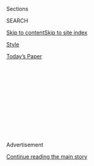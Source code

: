 <div id="app">

<div>

<div>

<div>

<div class="NYTAppHideMasthead css-1q2w90k e1suatyy0">

<div class="section css-ui9rw0 e1suatyy2">

<div class="css-eph4ug er09x8g0">

<div class="css-6n7j50">

</div>

<span class="css-1dv1kvn">Sections</span>

<div class="css-10488qs">

<span class="css-1dv1kvn">SEARCH</span>

</div>

[Skip to content](#site-content)[Skip to site
index](#site-index)

</div>

<div id="masthead-section-label" class="css-1wr3we4 eaxe0e00">

[Style](https://www.nytimes.com/section/style)

</div>

<div class="css-10698na e1huz5gh0">

</div>

</div>

<div id="masthead-bar-one" class="section hasLinks css-15hmgas e1csuq9d3">

<div class="css-uqyvli e1csuq9d0">

</div>

<div class="css-1uqjmks e1csuq9d1">

</div>

<div class="css-9e9ivx">

[](https://myaccount.nytimes.com/auth/login?response_type=cookie&client_id=vi)

</div>

<div class="css-1bvtpon e1csuq9d2">

[Today’s
Paper](https://www.nytimes.com/section/todayspaper)

</div>

</div>

</div>

</div>

<div data-aria-hidden="false">

<div id="site-content" data-role="main">

<div>

<div class="css-1aor85t" style="opacity:0.000000001;z-index:-1;visibility:hidden">

<div class="css-1hqnpie">

<div class="css-epjblv">

<span class="css-17xtcya">[Style](/section/style)</span><span class="css-x15j1o">|</span><span class="css-fwqvlz">Sweatpants
and No
Caviar</span>

</div>

<div class="css-k008qs">

<div class="css-1iwv8en">

<span class="css-18z7m18"></span>

<div>

</div>

</div>

<span class="css-1n6z4y"></span>

<div class="css-1705lsu">

<div class="css-4xjgmj">

<div class="css-4skfbu" data-role="toolbar" data-aria-label="Social Media Share buttons, Save button, and Comments Panel with current comment count" data-testid="share-tools">

  - 
  - 
  - 
  - 
    
    <div class="css-6n7j50">
    
    </div>

  - 

</div>

</div>

</div>

</div>

</div>

</div>

<div id="NYT_TOP_BANNER_REGION" class="css-13pd83m">

</div>

<div id="top-wrapper" class="css-1sy8kpn">

<div id="top-slug" class="css-l9onyx">

Advertisement

</div>

[Continue reading the main
story](#after-top)

<div class="ad top-wrapper" style="text-align:center;height:100%;display:block;min-height:250px">

<div id="top" class="place-ad" data-position="top" data-size-key="top">

</div>

</div>

<div id="after-top">

</div>

</div>

<div>

<div id="sponsor-wrapper" class="css-1hyfx7x">

<div id="sponsor-slug" class="css-19vbshk">

Supported by

</div>

[Continue reading the main
story](#after-sponsor)

<div id="sponsor" class="ad sponsor-wrapper" style="text-align:center;height:100%;display:block">

</div>

<div id="after-sponsor">

</div>

</div>

<div class="css-186x18t">

</div>

<div class="css-1vkm6nb ehdk2mb0">

# Sweatpants and No Caviar

</div>

Dennis Basso, Agnes Hsu-Tang and Athena Calderone are finding solace
outside the big city.

<div class="css-79elbk" data-testid="photoviewer-wrapper">

<div class="css-z3e15g" data-testid="photoviewer-wrapper-hidden">

</div>

<div class="css-1a48zt4 ehw59r15" data-testid="photoviewer-children">

![<span class="css-16f3y1r e13ogyst0" data-aria-hidden="true">Dennis
Basso with Dorinda Medley at a party for Avenue Magazine in
January.</span><span class="css-cnj6d5 e1z0qqy90" itemprop="copyrightHolder"><span class="css-1ly73wi e1tej78p0">Credit...</span><span><span>Nina
Westervelt for The New York
Times</span></span></span>](https://static01.nyt.com/images/2020/05/10/fashion/08scene4/merlin_167736819_fcb5a6fa-8390-40ab-bd91-7c94ea882193-articleLarge.jpg?quality=75&auto=webp&disable=upscale)

</div>

</div>

<div class="css-18e8msd">

<div class="css-vp77d3 epjyd6m0">

<div class="css-1baulvz">

By [<span class="css-1baulvz last-byline" itemprop="name">Ruth La
Ferla</span>](https://www.nytimes.com/by/ruth-la-ferla)

</div>

</div>

  - May 8,
    2020

  - 
    
    <div class="css-4xjgmj">
    
    <div class="css-d8bdto" data-role="toolbar" data-aria-label="Social Media Share buttons, Save button, and Comments Panel with current comment count" data-testid="share-tools">
    
      - 
      - 
      - 
      - 
        
        <div class="css-6n7j50">
        
        </div>
    
      - 
    
    </div>
    
    </div>

</div>

</div>

<div class="section meteredContent css-1r7ky0e" name="articleBody" itemprop="articleBody">

<div class="css-1fanzo5 StoryBodyCompanionColumn">

<div class="css-53u6y8">

*With the New York party scene on hiatus, here is how some patrons and
society figures are spending their time and resources during the
coronavirus crisis.*

## Dennis Basso

**Age:** 66 (“but thinking I’m 40”)

**Occupation:** fashion designer and retailer

**Favorite charities:** [NewYork-Presbyterian
Hospital;](https://www.nyp.org) [the Boys Club of New
York](https://www.bcny.org); [Memorial Sloan Kettering Cancer
Center](https://www.mskcc.org)

**Where are you hunkering down?**

At my house in Water Mill, N.Y.

**What is your version of sheltering at home?**

We have been in Water Mill since March 13. I packed a couple of cashmere
blazers for the stay, but we’ve been here so long that the seasons have
changed. I’m in my studio right now, looking through the French doors at
a wraparound porch and a beautiful katsura tree. I’m here with my
husband, Michael Cominotto. It’s been quiet.

</div>

</div>

<div class="css-1fanzo5 StoryBodyCompanionColumn">

<div class="css-53u6y8">

**And stress free?**

Michael and I have never been together day and night for 50-plus days.
There have been a few tight moments, but we’re in a house with a big
garden. I don’t know if I could have done this in our Manhattan
apartment.

**How do you keep up with work?**

I’m on Zoom and working with my QVC team. For QVC we do an entire
collection. My clients are buying outerwear. It lifts me up that gals
have hope that one day this is going to end. The dining room is where I
film for QVC. The library has become the design studio for our Madison
Avenue store. We’re waiting to find out what fashion week will be.

**What do you think that will look like?**

Maybe we’ll all be showing in our studio. Maybe the presentations will
be more like the old collections in Paris, shown to a few people at a
time.

**Does anything make you nostalgic?**

We’ve had dinners in Water Mill for 60 or 70 people. That’s something
I’m missing more than restaurants right now. I have a large collection
of china, silver, crystal — that’s my passion. Every day I say, “I
promise you, girls, I’ll be
back.”

</div>

</div>

<div class="css-1fanzo5 StoryBodyCompanionColumn">

<div class="css-53u6y8">

-----

</div>

</div>

<div class="css-79elbk" data-testid="photoviewer-wrapper">

<div class="css-z3e15g" data-testid="photoviewer-wrapper-hidden">

</div>

<div class="css-1a48zt4 ehw59r15" data-testid="photoviewer-children">

![<span class="css-cnj6d5 e1z0qqy90" itemprop="copyrightHolder"><span class="css-1ly73wi e1tej78p0">Credit...</span><span>Krista
Schlueter for The New York
Times</span></span>](https://static01.nyt.com/images/2020/05/10/fashion/08scene1/merlin_148155909_a2aced80-5956-4319-b7c7-92b1d562209f-articleLarge.jpg?quality=75&auto=webp&disable=upscale)

</div>

</div>

<div class="css-1fanzo5 StoryBodyCompanionColumn">

<div class="css-53u6y8">

## Agnes Hsu-Tang

**Age:** 48

**Occupation**: archaeologist and art historian

**Favorite Charities**: [Asia Society
Museum](https://asiasociety.org/museum); [New-York Historical
Society](https://www.nyhistory.org)

**Where are you hunkering down?**

At my ski house in Vail.

**You’re a New Yorker. What took you to Vail?**

I was with my husband \[Oscar Tang, the philanthropist and business
leader\], hoping to get in some skiing. We were there for one day before
they shut down all the slopes. It became a ghost town overnight. But we
would go on hikes and see a baby moose walking around. She was here for
a week, sometimes on our front grass.

**What’s been the downside of this crisis for you?**

I’ve always loved traveling. I miss that now. And since we’ve been
quarantined, I’ve felt so helpless reading about what was happening in
New York.

**How have you coped?**

I’ve been working with Louise Mirrer of the New-York Historical Society
to get medical supplies to hospitals in Queens and Brooklyn — those
public hospitals where the nurses were wearing trash bags and doctors
were calling us begging for masks. In Vail I drove around to every
hardware store and every market buying up masks and gloves to send to
New York. We own several boutique hotels around the world and have
gotten them to send supplies, too.

**Have you found other ways of giving back?**

I’m executive chair of the Asia Society Museum Triennial, so I’ve been
focused on that. Our work on the event, which has been moved to October
and will run through the following June, is especially vital at a time
when racism against Asians and Asian-Americans has resurged. We will
have an exhibition addressing that. It keeps me working 12-hour days.

</div>

</div>

<div class="css-1fanzo5 StoryBodyCompanionColumn">

<div class="css-53u6y8">

**How do you imagine your life post-Covid**?

This is going to sound totally nerdy, but once upon a time I studied to
be an opera singer. I’ve had this fantasy since I was a child of singing
an opera that I
composed.

-----

</div>

</div>

<div class="css-79elbk" data-testid="photoviewer-wrapper">

<div class="css-z3e15g" data-testid="photoviewer-wrapper-hidden">

</div>

<div class="css-1a48zt4 ehw59r15" data-testid="photoviewer-children">

<div class="css-1xdhyk6 erfvjey0">

<span class="css-1ly73wi e1tej78p0">Image</span>

<div class="css-zjzyr8">

<div data-testid="lazyimage-container" style="height:257.77777777777777px">

</div>

</div>

</div>

<span class="css-16f3y1r e13ogyst0" data-aria-hidden="true">Athena
Calderone with Ignacio Mattos at the Art Production Fund gala in
March.</span><span class="css-cnj6d5 e1z0qqy90" itemprop="copyrightHolder"><span class="css-1ly73wi e1tej78p0">Credit...</span><span>Krista
Schlueter for The New York Times</span></span>

</div>

</div>

<div class="css-1fanzo5 StoryBodyCompanionColumn">

<div class="css-53u6y8">

## Athena Calderone

**Age:** 45

**Occupation:** entertaining and interior design influencer and author

**Favorite Charities:** [Invisible Hands
Deliver](https://invisiblehandsdeliver.org); [City Meals on
Wheels](https://www.citymeals.org)

**Where are you hunkering down?**

At my house in Amagansett, N.Y.

**What’s that been like?**

My husband, teenage son and puppy came out here the Friday about six
weeks ago. New York sounded pretty apocalyptic at the time, so we’re
grateful just to have nature.

**You have a home in Brooklyn. Has country living altered your
routines?**

Most of the content that I create and share is within my home, so in a
sense my day-to-day hasn’t changed. But what I communicate has vastly
changed. Instead of just offering recipes, for example, I’m trying to
share ideas about how to buy ingredients that can last.

</div>

</div>

<div class="css-1fanzo5 StoryBodyCompanionColumn">

<div class="css-53u6y8">

**Has self-seclusion taken an emotional toll?**

I’m not feeling as productive as I’d like to be. I keep starting things
and not finishing them. Maybe I need structure, or maybe I’m just
adapting to a new normal. Most days I make sure to get out of my
sweatpants and brush my teeth. But some days it’s 4 o’clock and I
haven’t done either.

**Have other habits suffered?**

I’ve been eating crunchy cheese doodles, Frosted Flakes. I’m supposed to
be this healthy seasonal eater, but I want the comfort of childhood
right now.

**What’s been the upside for you?**

In Brooklyn our son, Jivan, is in his room all the time. For us, this
has been a great time to play board games, laugh and reconnect.
Thankfully, we’re not at each other’s throats.

**Have you found ways to focus outside home?**

My dad is in the hospital. I’m using my own sadness to act on things
related to our struggle. I’ve donated to Invisible Hands, a group
created by four college kids to get food to people who need it, and to
Meals on Wheels. We can all do without caviar right now.

*Interviews have been edited.*

</div>

</div>

<div>

</div>

</div>

<div>

</div>

<div>

</div>

<div>

</div>

<div>

<div id="bottom-wrapper" class="css-1ede5it">

<div id="bottom-slug" class="css-l9onyx">

Advertisement

</div>

[Continue reading the main
story](#after-bottom)

<div id="bottom" class="ad bottom-wrapper" style="text-align:center;height:100%;display:block;min-height:90px">

</div>

<div id="after-bottom">

</div>

</div>

</div>

</div>

</div>

## Site Index

<div>

</div>

## Site Information Navigation

  - [© <span>2020</span> <span>The New York Times
    Company</span>](https://help.nytimes.com/hc/en-us/articles/115014792127-Copyright-notice)

<!-- end list -->

  - [NYTCo](https://www.nytco.com/)
  - [Contact
    Us](https://help.nytimes.com/hc/en-us/articles/115015385887-Contact-Us)
  - [Work with us](https://www.nytco.com/careers/)
  - [Advertise](https://nytmediakit.com/)
  - [T Brand Studio](http://www.tbrandstudio.com/)
  - [Your Ad
    Choices](https://www.nytimes.com/privacy/cookie-policy#how-do-i-manage-trackers)
  - [Privacy](https://www.nytimes.com/privacy)
  - [Terms of
    Service](https://help.nytimes.com/hc/en-us/articles/115014893428-Terms-of-service)
  - [Terms of
    Sale](https://help.nytimes.com/hc/en-us/articles/115014893968-Terms-of-sale)
  - [Site
    Map](https://spiderbites.nytimes.com)
  - [Help](https://help.nytimes.com/hc/en-us)
  - [Subscriptions](https://www.nytimes.com/subscription?campaignId=37WXW)

</div>

</div>

</div>

</div>
